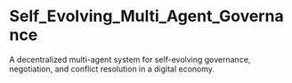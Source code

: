 # Self_Evolving_Multi_Agent_Governance
A decentralized multi-agent system for self-evolving governance, negotiation, and conflict resolution in a digital economy.
